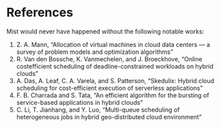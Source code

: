 # References

Mist would never have happened without the following notable works:

1. Z. A. Mann, 
   “Allocation of virtual machines in cloud data centers — a
   survey of problem models and optimization algorithms”
1. R. Van den Bossche, K. Vanmechelen, and J. Broeckhove, 
   “Online costefficient scheduling of deadline-constrained workloads 
   on hybrid clouds”
1. A. Das, A. Leaf, C. A. Varela, and S. Patterson,
   “Skedulix: Hybrid cloud scheduling for cost-efficient execution of 
   serverless applications”
1. F. B. Charrada and S. Tata, 
   “An efficient algorithm for the bursting of service-based applications
   in hybrid clouds”
1. C. Li, T. Jianhang, and Y. Luo, 
   “Multi-queue scheduling of heterogeneous jobs in hybrid geo-distributed
   cloud environment”
